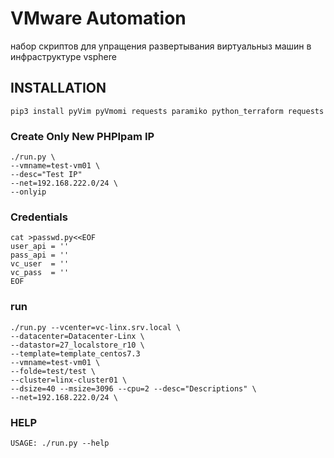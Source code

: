 # VMware Automation #
набор скриптов для упращения развертывания виртуальныз машин в инфраструктуре vsphere

## INSTALLATION ##
```
pip3 install pyVim pyVmomi requests paramiko python_terraform requests
```

### Create Only New PHPIpam IP ###
```
./run.py \
--vmname=test-vm01 \
--desc="Test IP"
--net=192.168.222.0/24 \
--onlyip
```

### Credentials ###
```
cat >passwd.py<<EOF
user_api = ''
pass_api = ''
vc_user  = ''
vc_pass  = ''
EOF
```

### run ###
``` 
./run.py --vcenter=vc-linx.srv.local \
--datacenter=Datacenter-Linx \
--datastor=27_localstore_r10 \
--template=template_centos7.3 
--vmname=test-vm01 \
--folde=test/test \
--cluster=linx-cluster01 \
--dsize=40 --msize=3096 --cpu=2 --desc="Descriptions" \
--net=192.168.222.0/24 \
```

### HELP ###
```
USAGE: ./run.py --help
```
